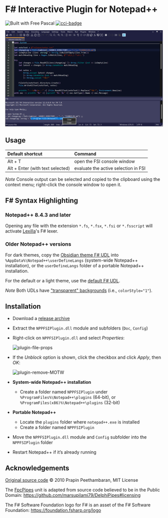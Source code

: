 # F# Interactive Plugin for Notepad++

![Built with Free Pascal][fpc] [![cci-badge][]][cci-status]

![NPPFSIPlugin-v0.2.1.0-x64](https://raw.githubusercontent.com/rdipardo/NPPFSIPlugin/media/pre/NPPFSIPlugin-v0.2.1-pre-x64.png)

## Usage

| Default shortcut                 | Command                                |
| :------------------------------- | :------------------------------------- |
| Alt + T                          | open the FSI console window            |
| Alt + Enter (with text selected) | evaluate the active selection in FSI   |

*Note*
Console output can be selected and copied to the clipboard using the context menu; right-click the console window to open it.

## F# Syntax Highlighting
### Notepad++ 8.4.3 and later

Opening any file with the extension `*.fs`, `*.fsx`, `*.fsi` or `*.fsscript` will activate [Lexilla]'s F# lexer.

### Older Notepad++ versions

For dark themes, copy the [Obsidian theme F# UDL] into `%AppData%\Notepad++\userDefineLangs` (system-wide Notepad++ installation),
or the `userDefineLangs` folder of a portable Notepad++ installation.

For the default or a light theme, use the [default F# UDL].

*Note*
Both UDLs have ["transparent" backgrounds] (i.e., `colorStyle="1"`).

## Installation

- Download a [release archive]
- Extract the `NPPFSIPlugin.dll` module and subfolders (`Doc`, `Config`)
- Right-click on `NPPFSIPlugin.dll` and select *Properties*:

  <img src="https://i.ibb.co/HhCgcmT/NPPFSIPlugin-file-props.png" alt="plugin-file-props" border="0" width="375"/>

- If the *Unblock* option is shown, click the checkbox and click *Apply*, then *OK*:

  <img src="https://i.ibb.co/C77Wmfx/NPPFSIPlugin-MOTW.png" alt="plugin-remove-MOTW" border="0" width="425"/>

- __System-wide Notepad++ installation__
  + Create a folder named `NPPFSIPlugin` under `%ProgramFiles%\Notepad++\plugins` (64-bit),
    or `%ProgramFiles(x86)%\Notepad++\plugins` (32-bit)

- __Portable Notepad++__
  + Locate the `plugins` folder where `notepad++.exe` is installed
  + Create a folder named `NPPFSIPlugin`

- Move the `NPPFSIPlugin.dll` module and `Config` subfolder into the `NPPFSIPlugin` folder
- Restart Notepad++ if it’s already running

## Acknowledgements

[Original source code] &copy; 2010 Prapin Peethambaran, MIT License

The [FpcPipes] unit is adapted from source code believed to be in the Public Domain: <https://github.com/marsupilami79/DelphiPipes#licensing>

The F# Software Foundation logo for F# is an asset of the F# Software Foundation: <https://foundation.fsharp.org/logo>

[Original source code]: https://github.com/ppv/NPPFSIPlugin
[FpcPipes]: https://github.com/rdipardo/NPPFSIPlugin/blob/master/Source/Plugin/Src/FpcPipes.pas
[Lexilla]: https://github.com/ScintillaOrg/lexilla
[Obsidian theme F# UDL]: https://gist.github.com/rdipardo/e500e0e9053e8556350802cf8ab06583
[default F# UDL]: https://gist.github.com/rdipardo/ede4aed93542286f36d21051b8b51238
[release archive]: https://github.com/rdipardo/NPPFSIPlugin/releases
["transparent" backgrounds]: https://github.com/notepad-plus-plus/notepad-plus-plus/issues/9649#issuecomment-832205177
[cci-status]: https://circleci.com/gh/rdipardo/NPPFSIPlugin
[cci-badge]: https://circleci.com/gh/rdipardo/NPPFSIPlugin.svg?style=svg
[fpc]: https://img.shields.io/github/languages/top/rdipardo/NPPFSIPlugin?style=flat-square&color=lightblue&label=Free%20Pascal
